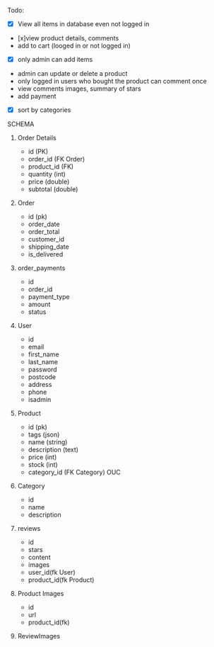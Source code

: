 Todo:

- [x] View all items in database even not logged in
- [x]view product details, comments
- add to cart (looged in or not logged in)
- [x] only admin can add items
- admin can update or delete a product
- only logged in users who bought the product can comment once
- view comments images, summary of stars
- add payment
- [x] sort by categories


SCHEMA

1. Order Details
    - id (PK)
    - order_id (FK Order) 
    - product_id (FK) 
    - quantity (int)  
    - price (double) 
    - subtotal (double) 
    
2. Order
    - id (pk)
    - order_date
    - order_total
    - customer_id
    - shipping_date
    - is_delivered

3. order_payments
    - id
    - order_id
    - payment_type
    - amount
    - status

4. User
    - id
    - email
    - first_name
    - last_name
    - password
    - postcode
    - address
    - phone
    - isadmin

5. Product 
    - id (pk)
    - tags (json)
    - name (string)
    - description (text)
    - price (int)
    - stock (int)
    - category_id (FK Category) OUC

6. Category
    - id 
    - name
    - description

7. reviews
    - id
    - stars
    - content
    - images
    - user_id(fk User)
    - product_id(fk Product)

8. Product Images
    - id
    - url
    - product_id(fk)
    
9. ReviewImages